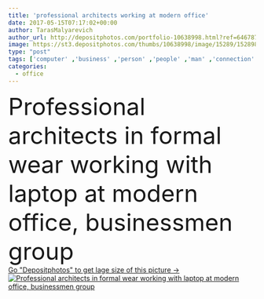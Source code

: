 ```yaml
---
title: 'professional architects working at modern office'
date: 2017-05-15T07:17:02+00:00
author: TarasMalyarevich
author_url: http://depositphotos.com/portfolio-10638998.html?ref=64678756
image: https://st3.depositphotos.com/thumbs/10638998/image/15289/152898698/api_thumb_450.jpg?forcejpeg=true
type: "post"
tags: ['computer' ,'business' ,'person' ,'people' ,'man' ,'connection' ,'hands' ,'corporate' ,'communication' ,'manager' ,'laptop' ,'pc' ,'work' ,'businessman' ,'indoors' ,'project' ,'using' ,'profession' ,'engineering' ,'engineer' ,'blueprint' ,'typing' ,'backlit' ,'devices' ,'smartphone' ,'partial' ,'Cropped' ,'Architects' ,'professional occupation' ,'selective focus' ,'close up' ,'back light' ,'african american' ,'measuring tape' ,'modern office' ,'hand watches' ]
categories: 
  - office
---
```

<div aling="center">
            <font size="60"> Professional architects in formal wear working with laptop at modern office, businessmen group</font>   
</div>
<div>
    <a href='https://depositphotos.com/152898698/stock-photo-professional-architects-working-at-modern.html?ref=64678756' target=_blank > Go "Depositphotos" to get lage size of this picture ->
        <img href='https://depositphotos.com/152898698/stock-photo-professional-architects-working-at-modern.html?ref=64678756' src='https://st3.depositphotos.com/10638998/15289/i/950/depositphotos_152898698-stock-photo-professional-architects-working-at-modern.jpg?forcejpeg=true' alt='Professional architects in formal wear working with laptop at modern office, businessmen group' >
    </a>
</div>

